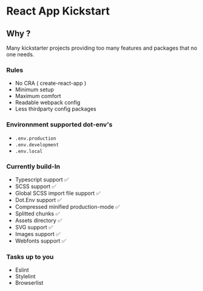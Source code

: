 # React App Kickstart

## Why ?
Many kickstarter projects providing too many features and packages that no one needs.

### Rules
* No CRA ( create-react-app )
* Minimum setup
* Maximum comfort
* Readable webpack config
* Less thirdparty config packages

### Environnment supported dot-env's
* `.env.production`
* `.env.development`
* `.env.local`

### Currently build-In
* Typescript support ✅
* SCSS support ✅
* Global SCSS import file support ✅
* Dot.Env support ✅
* Compressed minified production-mode ✅
* Splitted chunks ✅
* Assets directory ✅
* SVG support ✅
* Images support ✅
* Webfonts support ✅

### Tasks up to you
* Eslint
* Stylelint
* Browserlist

